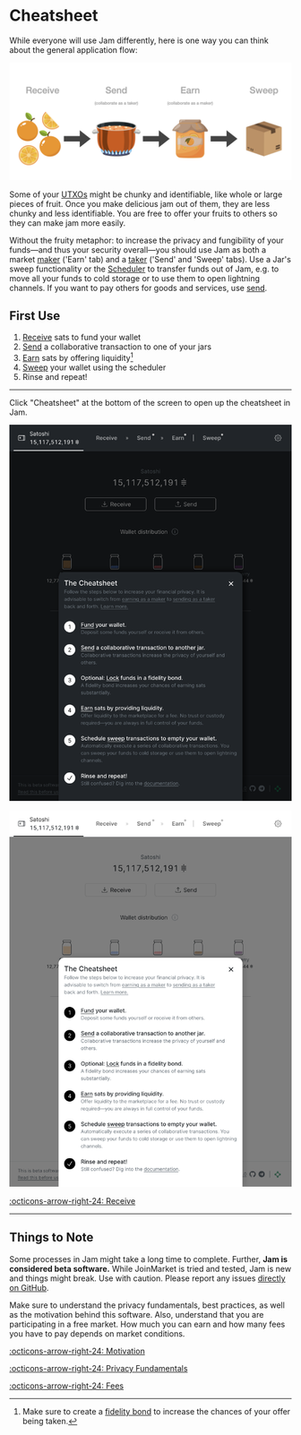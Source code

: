 # Cheatsheet

While everyone will use Jam differently, here is one way you can think about the
general application flow:

![](../assets/jam-flow.png)

Some of your [UTXOs][utxo] might be chunky and identifiable, like whole or large
pieces of fruit. Once you make delicious jam out of them, they are less chunky
and less identifiable. You are free to offer your fruits to others so they can
make jam more easily.

Without the fruity metaphor: to increase the privacy and fungibility of your
funds—and thus your security overall—you should use Jam as both a market
[maker][maker] ('Earn' tab) and a [taker][taker] ('Send' and 'Sweep' tabs). Use
a Jar's sweep functionality or the [Scheduler][sweep] to transfer funds out of
Jam, e.g. to move all your funds to cold storage or to use them to open
lightning channels. If you want to pay others for goods and services, use
[send][send].

[utxo]: /glossary/#utxo
[maker]: /glossary/#maker
[taker]: /glossary/#taker

## First Use

1. [Receive][receive] sats to fund your wallet
2. [Send][send] a collaborative transaction to one of your jars
3. [Earn][earn] sats by offering liquidity[^fnfb]
4. [Sweep][sweep] your wallet using the scheduler
5. Rinse and repeat!

---

Click "Cheatsheet" at the bottom of the screen to open up the cheatsheet in Jam.

![](../assets/interface/cheatsheet.png#only-dark)

![](../assets/interface/cheatsheet-light.png#only-light)

[:octicons-arrow-right-24: Receive][receive]

---

[^fnfb]: Make sure to create a [fidelity bond][fb] to increase the chances of your offer being taken.

[receive]: 01-receive.md
[sweep]: 04-sweep.md
[earn]: 03-earn.md
[send]: 02-send.md
[fb]: fidelity-bonds.md

## Things to Note

Some processes in Jam might take a long time to complete. Further, **Jam is
considered beta software.** While JoinMarket is tried and tested, Jam is new and
things might break. Use with caution. Please report any issues [directly on
GitHub](https://github.com/joinmarket-webui/joinmarket-webui/issues/new).

Make sure to understand the privacy fundamentals, best practices, as well as the
motivation behind this software. Also, understand that you are participating in
a free market. How much you can earn and how many fees you have to pay depends
on market conditions.

[:octicons-arrow-right-24: Motivation][motivation]

[:octicons-arrow-right-24: Privacy Fundamentals][fundamentals]

[:octicons-arrow-right-24: Fees][fees]

[motivation]: /philosophy/00-motivation
[fundamentals]: /privacy/01-fundamentals
[fees]: /market/fees
